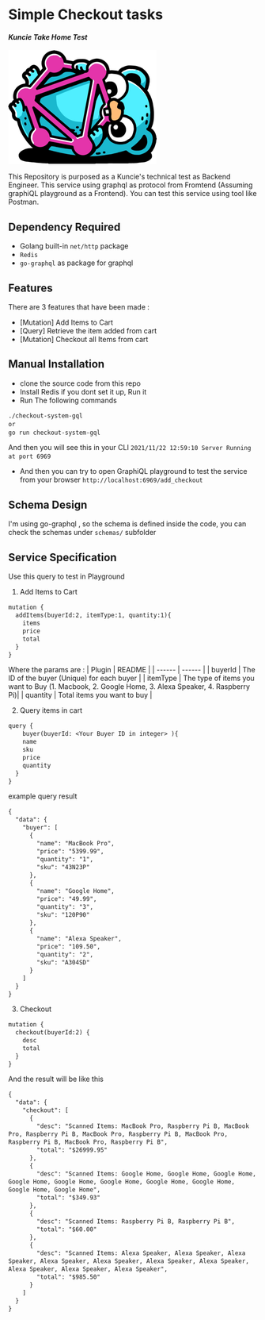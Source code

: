 # Simple Checkout tasks
#### _Kuncie Take Home Test_

[![GraphQL|GQL](https://github.com/graph-gophers/graphql-go/raw/master/docs/img/logo.png)](https://github.com/graph-gophers/graphql-go)

This Repository is purposed as a Kuncie's technical test as Backend Engineer. This service using graphql as protocol from Fromtend (Assuming graphiQL playground as a Frontend). You can test this service using tool like Postman. 

## Dependency Required
- Golang built-in `net/http` package
- `Redis`
- `go-graphql` as package for graphql

## Features
There are 3 features that have been made :
- [Mutation] Add Items to Cart
- [Query] Retrieve the item added from cart
- [Mutation] Checkout all Items from cart

## Manual Installation
- clone the source code from this repo
- Install Redis if you dont set it up, Run it
- Run The following commands
 ```sh
./checkout-system-gql
or 
go run checkout-system-gql
 ``` 
And then you will see this in your CLI
`2021/11/22 12:59:10 Server Running at port 6969`
- And then you can try to open GraphiQL playground to test the service from your browser
  `http://localhost:6969/add_checkout`

## Schema Design
I'm using go-graphql , so the schema is defined inside the code, you can check the schemas under `schemas/` subfolder

## Service Specification
Use this query to test in Playground
1. Add Items to Cart
```
mutation {
  addItems(buyerId:2, itemType:1, quantity:1){
    items
    price
    total
  }
}
```
Where the params are :
| Plugin | README |
| ------ | ------ |
| buyerId | The ID of the buyer (Unique) for each buyer |
| itemType | The type of items you want to Buy (1. Macbook, 2. Google Home, 3. Alexa Speaker, 4. Raspberry Pi)|
| quantity | Total items you want to buy |

2. Query items in cart
```
query {
	buyer(buyerId: <Your Buyer ID in integer> ){
    name
    sku
    price
    quantity
  }  
}
```

example query result 
```
{
  "data": {
    "buyer": [
      {
        "name": "MacBook Pro",
        "price": "5399.99",
        "quantity": "1",
        "sku": "43N23P"
      },
      {
        "name": "Google Home",
        "price": "49.99",
        "quantity": "3",
        "sku": "120P90"
      },
      {
        "name": "Alexa Speaker",
        "price": "109.50",
        "quantity": "2",
        "sku": "A304SD"
      }
    ]
  }
}
```

3. Checkout
```
mutation {
  checkout(buyerId:2) {
    desc
    total
  }
}
```
And the result will be like this 
```
{
  "data": {
    "checkout": [
      {
        "desc": "Scanned Items: MacBook Pro, Raspberry Pi B, MacBook Pro, Raspberry Pi B, MacBook Pro, Raspberry Pi B, MacBook Pro, Raspberry Pi B, MacBook Pro, Raspberry Pi B",
        "total": "$26999.95"
      },
      {
        "desc": "Scanned Items: Google Home, Google Home, Google Home, Google Home, Google Home, Google Home, Google Home, Google Home, Google Home, Google Home",
        "total": "$349.93"
      },
      {
        "desc": "Scanned Items: Raspberry Pi B, Raspberry Pi B",
        "total": "$60.00"
      },
      {
        "desc": "Scanned Items: Alexa Speaker, Alexa Speaker, Alexa Speaker, Alexa Speaker, Alexa Speaker, Alexa Speaker, Alexa Speaker, Alexa Speaker, Alexa Speaker, Alexa Speaker",
        "total": "$985.50"
      }
    ]
  }
}
```

